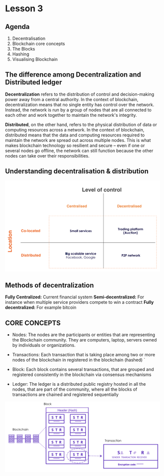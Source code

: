 # Lesson 3

## Agenda

1. Decentralisation
2. Blockchain core concepts
3. The Blocks
4. Hashing
5. Visualising Blockchain

## The difference among Decentralization and Distributed ledger

**Decentralization** refers to the distribution
of control and decision-making power
away from a central authority. In the
context of blockchain, decentralization
means that no single entity has control
over the network. Instead, the network is
run by a group of nodes that are all
connected to each other and work
together to maintain the network's
integrity.

**Distributed**, on the other hand, refers to
the physical distribution of data or
computing resources across a network.
In the context of blockchain, distributed
means that the data and computing
resources required to maintain the
network are spread out across multiple
nodes. This is what makes blockchain
technology so resilient and secure – even
if one or several nodes go offline, the
network can still function because the
other nodes can take over their
responsibilities.

## Understanding decentralisation & distribution

<center><img src="./images/location_levelOfControl.png"/></center>

## Methods of decentralization

**Fully Centralized:** Current financial system
**Semi-decentralized:** For instance when multiple service providers compete to win a contract
**Fully decentralized:** For example bitcoin

## CORE CONCEPTS

- Nodes: The nodes are the participants or entities that are representing the Blockchain community. They are computers, laptop, servers owned by individuals or organizations.

- Transactions: Each transaction that is taking place among two or more nodes of the blockchain in registered in the blockchain (hashed)
  `
- Block: Each block contains several transactions, that are grouped and registered consistently in the blockchain via consensus mechanisms

- Ledger: The ledger is a distributed public registry hosted in all the nodes, that are part of the community, where all the blocks of transactions are chained and registered sequentially

<center><img src="./images/blockchain_sequence.png"/></center>
